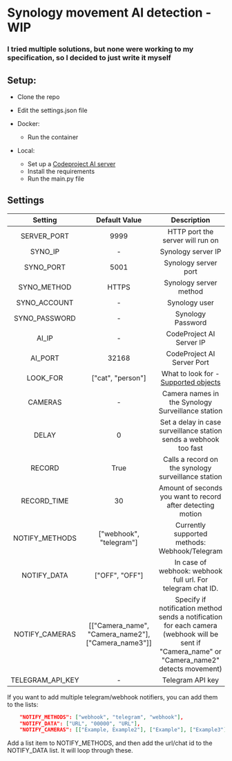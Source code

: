 # Synology movement AI detection - WIP
### I tried multiple solutions, but none were working to my specification, so I decided to just write it myself
## Setup:
* Clone the repo
* Edit the settings.json file


* Docker:
  * Run the container

* Local:
  * Set up a [Codeproject AI server](https://www.codeproject.com)
  * Install the requirements
  * Run the main.py file

## Settings
|     Setting      |                    Default Value                    |                                                                  Description                                                                  |
|:----------------:|:---------------------------------------------------:|:---------------------------------------------------------------------------------------------------------------------------------------------:|
|   SERVER_PORT    |                        9999                         |                                                       HTTP port the server will run on                                                        |
|     SYNO_IP      |                          -                          |                                                              Synology server IP                                                               |
|    SYNO_PORT     |                        5001                         |                                                             Synology server port                                                              |
|   SYNO_METHOD    |                        HTTPS                        |                                                            Synology server method                                                             |
|   SYNO_ACCOUNT   |                          -                          |                                                                 Synology user                                                                 |
|  SYNO_PASSWORD   |                          -                          |                                                               Synology Password                                                               |
|      AI_IP       |                          -                          |                                                           CodeProject AI Server IP                                                            |
|     AI_PORT      |                        32168                        |                                                          CodeProject AI Server Port                                                           |
|     LOOK_FOR     |                  ["cat", "person"]                  |                 What to look for - [Supported objects](https://www.codeproject.com/AI/docs/api/api_reference.html#detection)                  | 
|     CAMERAS      |                          -                          |                                               Camera names in the Synology Surveillance station                                               |
|      DELAY       |                          0                          |                                       Set a delay in case surveillance station sends a webhook too fast                                       |
|      RECORD      |                        True                         |                                              Calls a record on the synology surveillance station                                              |
|   RECORD_TIME    |                         30                          |                                          Amount of seconds you want to record after detecting motion                                          | 
|  NOTIFY_METHODS  |               ["webhook", "telegram"]               |                                                 Currently supported methods: Webhook/Telegram                                                 |
|   NOTIFY_DATA    |                   ["OFF", "OFF"]                    |                                          In case of webhook: webhook full url. For telegram chat ID.                                          |
|  NOTIFY_CAMERAS  | [["Camera_name", "Camera_name2"], ["Camera_name3"]] | Specify if notification method sends a notification for each camera (webhook will be sent if "Camera_name" or "Camera_name2" detects movement) | 
| TELEGRAM_API_KEY |                          -                          |                                                               Telegram API key                                                                | 




If you want to add multiple telegram/webhook notifiers, you can add them to the lists:
```json
    "NOTIFY_METHODS": ["webhook", "telegram", "webhook"],
    "NOTIFY_DATA": ["URL", "00000", "URL"],
    "NOTIFY_CAMERAS": [["Example, Example2"], ["Example"], ["Example3"]],
```
Add a list item to NOTIFY_METHODS, and then add the url/chat id to the NOTIFY_DATA list. It will loop through these.